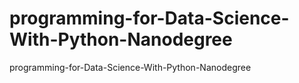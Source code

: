 # programming-for-Data-Science-With-Python-Nanodegree
programming-for-Data-Science-With-Python-Nanodegree
